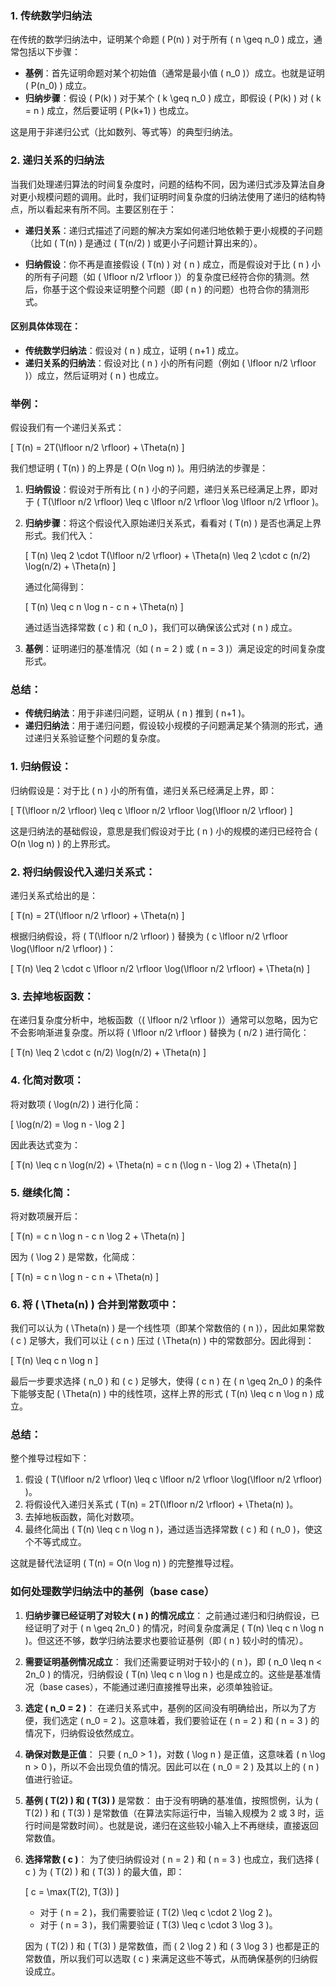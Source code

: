 ### 1. **传统数学归纳法**
在传统的数学归纳法中，证明某个命题 \( P(n) \) 对于所有 \( n \geq n_0 \) 成立，通常包括以下步骤：

- **基例**：首先证明命题对某个初始值（通常是最小值 \( n_0 \)）成立。也就是证明 \( P(n_0) \) 成立。
- **归纳步骤**：假设 \( P(k) \) 对于某个 \( k \geq n_0 \) 成立，即假设 \( P(k) \) 对 \( k = n \) 成立，然后要证明 \( P(k+1) \) 也成立。

这是用于非递归公式（比如数列、等式等）的典型归纳法。

### 2. **递归关系的归纳法**
当我们处理递归算法的时间复杂度时，问题的结构不同，因为递归式涉及算法自身对更小规模问题的调用。此时，我们证明时间复杂度的归纳法使用了递归的结构特点，所以看起来有所不同。主要区别在于：

- **递归关系**：递归式描述了问题的解决方案如何递归地依赖于更小规模的子问题（比如 \( T(n) \) 是通过 \( T(n/2) \) 或更小子问题计算出来的）。
  
- **归纳假设**：你不再是直接假设 \( T(n) \) 对 \( n \) 成立，而是假设对于比 \( n \) 小的所有子问题（如 \( \lfloor n/2 \rfloor \)）的复杂度已经符合你的猜测。然后，你基于这个假设来证明整个问题（即 \( n \) 的问题）也符合你的猜测形式。

#### 区别具体体现在：
- **传统数学归纳法**：假设对 \( n \) 成立，证明 \( n+1 \) 成立。
- **递归关系的归纳法**：假设对比 \( n \) 小的所有问题（例如 \( \lfloor n/2 \rfloor \)）成立，然后证明对 \( n \) 也成立。

### 举例：
假设我们有一个递归关系式：

\[
T(n) = 2T(\lfloor n/2 \rfloor) + \Theta(n)
\]

我们想证明 \( T(n) \) 的上界是 \( O(n \log n) \)。用归纳法的步骤是：

1. **归纳假设**：假设对于所有比 \( n \) 小的子问题，递归关系已经满足上界，即对于 \( T(\lfloor n/2 \rfloor) \leq c \lfloor n/2 \rfloor \log \lfloor n/2 \rfloor \)。
2. **归纳步骤**：将这个假设代入原始递归关系式，看看对 \( T(n) \) 是否也满足上界形式。我们代入：

   \[
   T(n) \leq 2 \cdot T(\lfloor n/2 \rfloor) + \Theta(n) \leq 2 \cdot c (n/2) \log(n/2) + \Theta(n)
   \]

   通过化简得到：

   \[
   T(n) \leq c n \log n - c n + \Theta(n)
   \]

   通过适当选择常数 \( c \) 和 \( n_0 \)，我们可以确保该公式对 \( n \) 成立。

3. **基例**：证明递归的基准情况（如 \( n = 2 \) 或 \( n = 3 \)）满足设定的时间复杂度形式。

### 总结：
- **传统归纳法**：用于非递归问题，证明从 \( n \) 推到 \( n+1 \)。
- **递归归纳法**：用于递归问题，假设较小规模的子问题满足某个猜测的形式，通过递归关系验证整个问题的复杂度。

### 1. **归纳假设**：
归纳假设是：对于比 \( n \) 小的所有值，递归关系已经满足上界，即：

\[
T(\lfloor n/2 \rfloor) \leq c \lfloor n/2 \rfloor \log(\lfloor n/2 \rfloor)
\]

这是归纳法的基础假设，意思是我们假设对于比 \( n \) 小的规模的递归已经符合 \( O(n \log n) \) 的上界形式。

### 2. **将归纳假设代入递归关系式**：
递归关系式给出的是：

\[
T(n) = 2T(\lfloor n/2 \rfloor) + \Theta(n)
\]

根据归纳假设，将 \( T(\lfloor n/2 \rfloor) \) 替换为 \( c \lfloor n/2 \rfloor \log(\lfloor n/2 \rfloor) \)：

\[
T(n) \leq 2 \cdot c \lfloor n/2 \rfloor \log(\lfloor n/2 \rfloor) + \Theta(n)
\]

### 3. **去掉地板函数**：
在递归复杂度分析中，地板函数（\( \lfloor n/2 \rfloor \)）通常可以忽略，因为它不会影响渐进复杂度。所以将 \( \lfloor n/2 \rfloor \) 替换为 \( n/2 \) 进行简化：

\[
T(n) \leq 2 \cdot c (n/2) \log(n/2) + \Theta(n)
\]

### 4. **化简对数项**：
将对数项 \( \log(n/2) \) 进行化简：

\[
\log(n/2) = \log n - \log 2
\]

因此表达式变为：

\[
T(n) \leq c n \log(n/2) + \Theta(n) = c n (\log n - \log 2) + \Theta(n)
\]

### 5. **继续化简**：
将对数项展开后：

\[
T(n) = c n \log n - c n \log 2 + \Theta(n)
\]

因为 \( \log 2 \) 是常数，化简成：

\[
T(n) = c n \log n - c n + \Theta(n)
\]

### 6. **将 \( \Theta(n) \) 合并到常数项中**：
我们可以认为 \( \Theta(n) \) 是一个线性项（即某个常数倍的 \( n \)），因此如果常数 \( c \) 足够大，我们可以让 \( c n \) 压过 \( \Theta(n) \) 中的常数部分。因此得到：

\[
T(n) \leq c n \log n
\]

最后一步要求选择 \( n_0 \) 和 \( c \) 足够大，使得 \( c n \) 在 \( n \geq 2n_0 \) 的条件下能够支配 \( \Theta(n) \) 中的线性项，这样上界的形式 \( T(n) \leq c n \log n \) 成立。

### 总结：
整个推导过程如下：
1. 假设 \( T(\lfloor n/2 \rfloor) \leq c \lfloor n/2 \rfloor \log(\lfloor n/2 \rfloor) \)。
2. 将假设代入递归关系式 \( T(n) = 2T(\lfloor n/2 \rfloor) + \Theta(n) \)。
3. 去掉地板函数，简化对数项。
4. 最终化简出 \( T(n) \leq c n \log n \)，通过适当选择常数 \( c \) 和 \( n_0 \)，使这个不等式成立。

这就是替代法证明 \( T(n) = O(n \log n) \) 的完整推导过程。


### 如何处理数学归纳法中的基例（base case）

1. **归纳步骤已经证明了对较大 \( n \) 的情况成立**：
   之前通过递归和归纳假设，已经证明了对于 \( n \geq 2n_0 \) 的情况，时间复杂度满足 \( T(n) \leq c n \log n \)。但这还不够，数学归纳法要求也要验证基例（即 \( n \) 较小时的情况）。

2. **需要证明基例情况成立**：
   我们还需要证明对于较小的 \( n \)，即 \( n_0 \leq n < 2n_0 \) 的情况，归纳假设 \( T(n) \leq c n \log n \) 也是成立的。这些是基准情况（base cases），不能通过递归直接推导出来，必须单独验证。

3. **选定 \( n_0 = 2 \)**：
   在递归关系式中，基例的区间没有明确给出，所以为了方便，我们选定 \( n_0 = 2 \)。这意味着，我们要验证在 \( n = 2 \) 和 \( n = 3 \) 的情况下，归纳假设依然成立。

4. **确保对数是正值**：
   只要 \( n_0 > 1 \)，对数 \( \log n \) 是正值，这意味着 \( n \log n > 0 \)，所以不会出现负值的情况。因此可以在 \( n_0 = 2 \) 及其以上的 \( n \) 值进行验证。

5. **基例 \( T(2) \) 和 \( T(3) \)** 是常数：
   由于没有明确的基准值，按照惯例，认为 \( T(2) \) 和 \( T(3) \) 是常数值（在算法实际运行中，当输入规模为 2 或 3 时，运行时间是常数时间）。也就是说，递归在这些较小输入上不再继续，直接返回常数值。

6. **选择常数 \( c \)**：
   为了使归纳假设对 \( n = 2 \) 和 \( n = 3 \) 也成立，我们选择 \( c \) 为 \( T(2) \) 和 \( T(3) \) 的最大值，即：

   \[
   c = \max(T(2), T(3))
   \]

   - 对于 \( n = 2 \)，我们需要验证 \( T(2) \leq c \cdot 2 \log 2 \)。
   - 对于 \( n = 3 \)，我们需要验证 \( T(3) \leq c \cdot 3 \log 3 \)。

   因为 \( T(2) \) 和 \( T(3) \) 是常数值，而 \( 2 \log 2 \) 和 \( 3 \log 3 \) 也都是正的常数值，所以我们可以选取 \( c \) 来满足这些不等式，从而确保基例的归纳假设成立。

